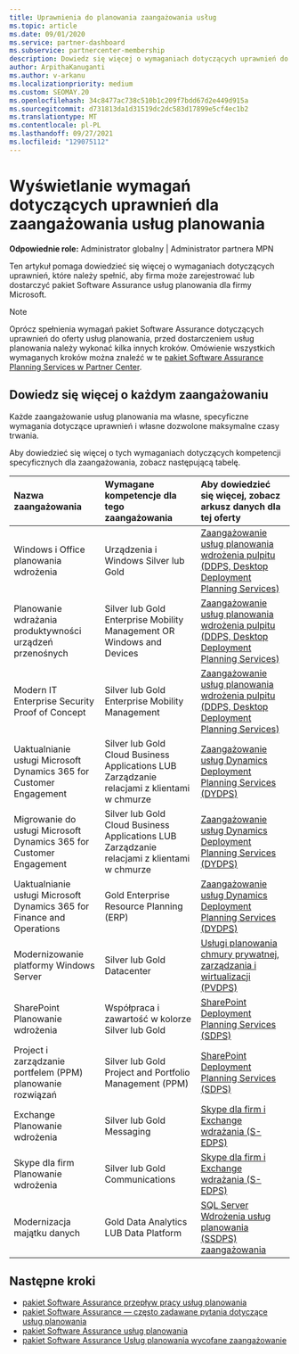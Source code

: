 ```yaml
---
title: Uprawnienia do planowania zaangażowania usług
ms.topic: article
ms.date: 09/01/2020
ms.service: partner-dashboard
ms.subservice: partnercenter-membership
description: Dowiedz się więcej o wymaganiach dotyczących uprawnień do poszczególnych pakiet Software Assurance usług planowania, które firma może zaoferować klientom korporacyjnym.
author: ArpithaKanuganti
ms.author: v-arkanu
ms.localizationpriority: medium
ms.custom: SEOMAY.20
ms.openlocfilehash: 34c8477ac738c510b1c209f7bdd67d2e449d915a
ms.sourcegitcommit: d731813da1d31519dc2dc583d17899e5cf4ec1b2
ms.translationtype: MT
ms.contentlocale: pl-PL
ms.lasthandoff: 09/27/2021
ms.locfileid: "129075112"
---
```

# <a name="view-eligibility-requirements-for-planning-services-engagements"></a>Wyświetlanie wymagań dotyczących uprawnień dla zaangażowania usług planowania

**Odpowiednie role:** Administrator globalny | Administrator partnera MPN

Ten artykuł pomaga dowiedzieć się więcej o wymaganiach dotyczących uprawnień, które należy spełnić, aby firma może zarejestrować lub dostarczyć pakiet Software Assurance usług planowania dla firmy Microsoft.

>[!NOTE]
> Oprócz spełnienia wymagań pakiet Software Assurance dotyczących uprawnień do oferty usług planowania, przed dostarczeniem usług planowania należy wykonać kilka innych kroków. Omówienie wszystkich wymaganych kroków można znaleźć w te [pakiet Software Assurance Planning Services w Partner Center](software-assurance-dps.md).

## <a name="learn-more-about-each-engagement"></a>Dowiedz się więcej o każdym zaangażowaniu

Każde zaangażowanie usług planowania ma własne, specyficzne wymagania dotyczące uprawnień i własne dozwolone maksymalne czasy trwania.

Aby dowiedzieć się więcej o tych wymaganiach dotyczących kompetencji specyficznych dla zaangażowania, zobacz następującą tabelę.

| Nazwa zaangażowania | Wymagane kompetencje dla tego zaangażowania | Aby dowiedzieć się więcej, zobacz arkusz danych dla tej oferty |
|:--- |:--- |:--- |
| Windows i Office planowania wdrożenia  | Urządzenia i Windows Silver lub Gold  |  [Zaangażowanie usług planowania wdrożenia pulpitu (DDPS, Desktop Deployment Planning Services)](https://go.microsoft.com/fwlink/?linkid=2116072)
| Planowanie wdrażania produktywności urządzeń przenośnych  | Silver lub Gold Enterprise Mobility Management OR Windows and Devices  | [Zaangażowanie usług planowania wdrożenia pulpitu (DDPS, Desktop Deployment Planning Services)](https://go.microsoft.com/fwlink/?linkid=2116072) |  
| Modern IT Enterprise Security Proof of Concept |  Silver lub Gold Enterprise Mobility Management  | [Zaangażowanie usług planowania wdrożenia pulpitu (DDPS, Desktop Deployment Planning Services)](https://go.microsoft.com/fwlink/?linkid=2116072) |  
| Uaktualnianie usługi Microsoft Dynamics 365 for Customer Engagement  | Silver lub Gold Cloud Business Applications LUB Zarządzanie relacjami z klientami w chmurze  | [Zaangażowanie usług Dynamics Deployment Planning Services (DYDPS)](https://go.microsoft.com/fwlink/?linkid=2116073)
| Migrowanie do usługi Microsoft Dynamics 365 for Customer Engagement  | Silver lub Gold Cloud Business Applications LUB Zarządzanie relacjami z klientami w chmurze  | [Zaangażowanie usług Dynamics Deployment Planning Services (DYDPS)](https://go.microsoft.com/fwlink/?linkid=2116073)
| Uaktualnianie usługi Microsoft Dynamics 365 for Finance and Operations  | Gold Enterprise Resource Planning (ERP)  | [Zaangażowanie usług Dynamics Deployment Planning Services (DYDPS)](https://go.microsoft.com/fwlink/?linkid=2116073)  |
| Modernizowanie platformy Windows Server | Silver lub Gold Datacenter | [Usługi planowania chmury prywatnej, zarządzania i wirtualizacji (PVDPS)](https://go.microsoft.com/fwlink/?linkid=2115982) |
| SharePoint Planowanie wdrożenia  | Współpraca i zawartość w kolorze Silver lub Gold  | [SharePoint Deployment Planning Services (SDPS)](https://go.microsoft.com/fwlink/?linkid=2116074)  |
| Project i zarządzanie portfelem (PPM) planowanie rozwiązań  | Silver lub Gold Project and Portfolio Management (PPM)  | [SharePoint Deployment Planning Services (SDPS)](https://go.microsoft.com/fwlink/?linkid=2116074)  |
| Exchange Planowanie wdrożenia  | Silver lub Gold Messaging  | [Skype dla firm i Exchange wdrażania (S-EDPS)](https://go.microsoft.com/fwlink/?linkid=2116075)  |
Skype dla firm Planowanie wdrożenia  | Silver lub Gold Communications  | [Skype dla firm i Exchange wdrażania (S-EDPS)](https://go.microsoft.com/fwlink/?linkid=2116075)  |
| Modernizacja majątku danych  | Gold Data Analytics LUB Data Platform  | [SQL Server Wdrożenia usług planowania (SSDPS) zaangażowania](https://go.microsoft.com/fwlink/?linkid=2116076)  |

## <a name="next-steps"></a>Następne kroki

- [pakiet Software Assurance przepływ pracy usług planowania](https://go.microsoft.com/fwlink/?linkid=2115983)
- [pakiet Software Assurance — często zadawane pytania dotyczące usług planowania](https://go.microsoft.com/fwlink/?linkid=2116077)
- [pakiet Software Assurance usług planowania](https://go.microsoft.com/fwlink/?linkid=2115984)
- [pakiet Software Assurance Usług planowania wycofane zaangażowanie](https://query.prod.cms.rt.microsoft.com/cms/api/am/binary/RE4sln9)
